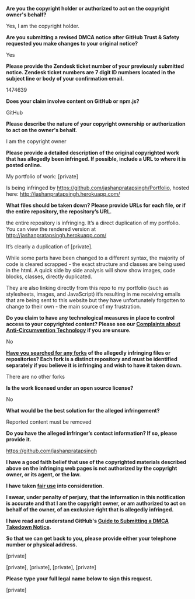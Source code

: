 **Are you the copyright holder or authorized to act on the copyright owner's behalf?**

Yes, I am the copyright holder.

**Are you submitting a revised DMCA notice after GitHub Trust & Safety requested you make changes to your original notice?**

Yes

**Please provide the Zendesk ticket number of your previously submitted notice. Zendesk ticket numbers are 7 digit ID numbers located in the subject line or body of your confirmation email.**

1474639

**Does your claim involve content on GitHub or npm.js?**

GitHub

**Please describe the nature of your copyright ownership or authorization to act on the owner's behalf.**

I am the copyright owner

**Please provide a detailed description of the original copyrighted work that has allegedly been infringed. If possible, include a URL to where it is posted online.**

My portfolio of work: [private]

Is being infringed by https://github.com/jashanpratapsingh/Portfolio, hosted here: http://jashanpratapsingh.herokuapp.com/

**What files should be taken down? Please provide URLs for each file, or if the entire repository, the repository’s URL.**

the entire repository is infringing. It’s a direct duplication of my portfolio. You can view the rendered version at http://jashanpratapsingh.herokuapp.com/

It’s clearly a duplication of [private].

While some parts have been changed to a different syntax, the majority of code is cleared scrapped - the exact structure and classes are being used in the html. A quick side by side analysis will show show images, code blocks, classes, directly duplicated.

They are also linking directly from this repo to my portfolio (such as stylesheets, images, and JavaScript) it’s resulting in me receiving emails that are being sent to this website but they have unfortunately forgotten to change to their own - the main source of my frustration.

**Do you claim to have any technological measures in place to control access to your copyrighted content? Please see our <a href="https://docs.github.com/articles/guide-to-submitting-a-dmca-takedown-notice#complaints-about-anti-circumvention-technology">Complaints about Anti-Circumvention Technology</a> if you are unsure.**

No

**<a href="https://docs.github.com/articles/dmca-takedown-policy#b-what-about-forks-or-whats-a-fork">Have you searched for any forks</a> of the allegedly infringing files or repositories? Each fork is a distinct repository and must be identified separately if you believe it is infringing and wish to have it taken down.**

There are no other forks

**Is the work licensed under an open source license?**

No

**What would be the best solution for the alleged infringement?**

Reported content must be removed

**Do you have the alleged infringer’s contact information? If so, please provide it.**

https://github.com/jashanpratapsingh

**I have a good faith belief that use of the copyrighted materials described above on the infringing web pages is not authorized by the copyright owner, or its agent, or the law.**

**I have taken <a href="https://www.lumendatabase.org/topics/22">fair use</a> into consideration.**

**I swear, under penalty of perjury, that the information in this notification is accurate and that I am the copyright owner, or am authorized to act on behalf of the owner, of an exclusive right that is allegedly infringed.**

**I have read and understand GitHub's <a href="https://docs.github.com/articles/guide-to-submitting-a-dmca-takedown-notice/">Guide to Submitting a DMCA Takedown Notice</a>.**

**So that we can get back to you, please provide either your telephone number or physical address.**

[private]

[private], [private], [private], [private]

**Please type your full legal name below to sign this request.**

[private]
